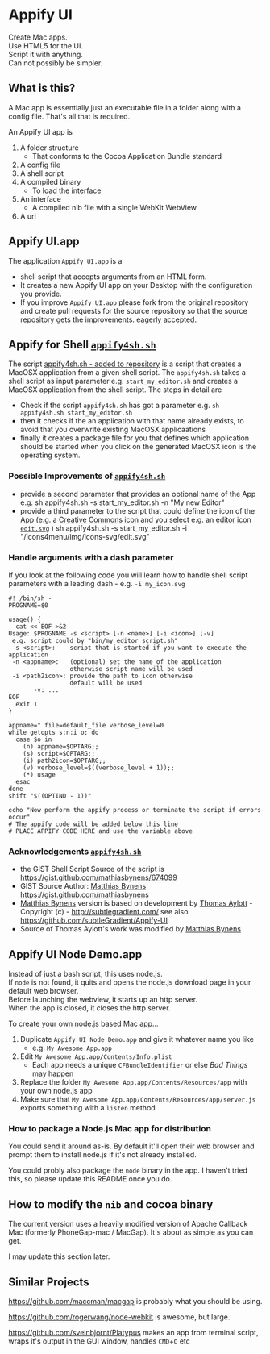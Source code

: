 # Appify UI

Create Mac apps.  
Use HTML5 for the UI.  
Script it with anything.  
Can not possibly be simpler.


## What is this?
A Mac app is essentially just an executable file in a folder along with a config file.
That's all that is required.

An Appify UI app is

1. A folder structure
    * That conforms to the Cocoa Application Bundle standard
2. A config file
3. A shell script
4. A compiled binary  
    * To load the interface
5. An interface  
    * A compiled nib file with a single WebKit WebView
6. A url


## Appify UI.app
The application `Appify UI.app` is a
* shell script that accepts arguments from an HTML form.
* It creates a new Appify UI app on your Desktop with the configuration you provide.
* If you improve `Appify UI.app` please fork from the original repository and create pull requests for the source repository so that the source repository gets the improvements. eagerly accepted.

## Appify for Shell [`appify4sh.sh`](https://github.com/niebert/Appify4Node/blob/master/appify4sh.sh)
The script [appify4sh.sh - added to repository](https://github.com/niebert/Appify4Node/blob/master/appify4sh.sh) is a script that creates a MacOSX application from a given shell script. The `appify4sh.sh` takes a shell script as input parameter e.g. `start_my_editor.sh` and creates a MacOSX application from the shell script. The steps in detail are
* Check if the script `appify4sh.sh` has got a parameter e.g. `sh appify4sh.sh start_my_editor.sh` 
* then it checks if the an application with that name already exists, to avoid that you overwrite existing MacOSX applicaations
* finally it creates a package file for you that defines which application should be started when you click on the generated MacOSX icon is the operating system.

### Possible Improvements of [`appify4sh.sh`](https://github.com/niebert/Appify4Node/blob/master/appify4sh.sh)
* provide a second parameter that provides an optional name of the App e.g. 
    sh appify4sh.sh -s start_my_editor.sh -n "My new Editor"
* provide a third parameter to the script that could define the icon of the App (e.g. a [Creative Commons icon](https://github.com/niebert/icons4menu) and you select e.g. an [editor icon `edit.svg`](https://github.com/niebert/icons4menu#miscellaneous-icons) )
    sh appify4sh.sh -s start_my_editor.sh -i "/icons4menu/img/icons-svg/edit.svg"

### Handle arguments with a dash parameter
If you look at the following code you will learn how to handle shell script parameters with a leading dash - e.g. `-i my_icon.svg`
```shell
#! /bin/sh -
PROGNAME=$0

usage() {
  cat << EOF >&2
Usage: $PROGNAME -s <script> [-n <name>] [-i <icon>] [-v]
 e.g. script could by "bin/my_editor_script.sh"
 -s <script>:    script that is started if you want to execute the application 
 -n <appname>:   (optional) set the name of the application 
                 otherwise script name will be used
 -i <path2icon>: provide the path to icon otherwise
                 default will be used
       -v: ...
EOF
  exit 1
}

appname=" file=default_file verbose_level=0
while getopts s:n:i o; do
  case $o in
    (n) appname=$OPTARG;;
    (s) script=$OPTARG;;
    (i) path2icon=$OPTARG;;
    (v) verbose_level=$((verbose_level + 1));;
    (*) usage
  esac
done
shift "$((OPTIND - 1))"

echo "Now perform the appify process or terminate the script if errors occur"
# The appify code will be added below this line
# PLACE APPIFY CODE HERE and use the variable above
```


### Acknowledgements [`appify4sh.sh`](https://github.com/niebert/Appify4Node/blob/master/appify4sh.sh)
* the GIST Shell Script Source of the script is https://gist.github.com/mathiasbynens/674099
* GIST Source Author:  [Matthias Bynens](http://mathiasbynens.be/) https://gist.github.com/mathiasbynens
* [Matthias Bynens](http://mathiasbynens.be/) version is based on development by [Thomas Aylott](http://subtlegradient.com/) - Copyright (c) - <http://subtlegradient.com/> see also <https://github.com/subtleGradient/Appify-UI>
* Source of Thomas Aylott's work was modified by [Matthias Bynens](http://mathiasbynens.be/)

Appify UI Node Demo.app
-----------------------
Instead of just a bash script, this uses node.js.  
If `node` is not found, it quits and opens the node.js download page in your default web browser.  
Before launching the webview, it starts up an http server.  
When the app is closed, it closes the http server.

To create your own node.js based Mac app...

1. Duplicate `Appify UI Node Demo.app` and give it whatever name you like
    * e.g. `My Awesome App.app`
2. Edit `My Awesome App.app/Contents/Info.plist`
    * Each app needs a unique `CFBundleIdentifier` or else *Bad Things* may happen
3. Replace the folder `My Awesome App.app/Contents/Resources/app` with your own node.js app
4. Make sure that `My Awesome App.app/Contents/Resources/app/server.js` exports something with a `listen` method


### How to package a Node.js Mac app for distribution

You could send it around as-is. By default it'll open their web browser and prompt them to install node.js if it's not already installed.

You could probly also package the `node` binary in the app. I haven't tried this, so please update this README once you do.



How to modify the `nib` and cocoa binary
----------------------------------------
The current version uses a heavily modified version of Apache Callback Mac (formerly PhoneGap-mac / MacGap).
It's about as simple as you can get.

I may update this section later.




Similar Projects
----------------

https://github.com/maccman/macgap is probably what you should be using.

https://github.com/rogerwang/node-webkit is awesome, but large.

https://github.com/sveinbjornt/Platypus makes an app from terminal script, wraps it's output in the GUI window, handles `CMD`+`Q` etc

